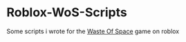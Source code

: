 # Roblox-WoS-Scripts
Some scripts i wrote for the [Waste Of Space](https://www.roblox.com/games/4490046941/Waste-Of-Space-ALPHA) game on roblox
